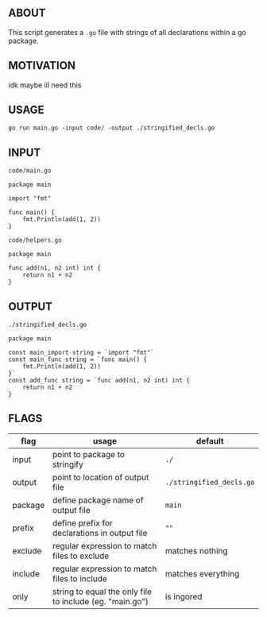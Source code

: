 ## ABOUT
This script generates a `.go` file with strings of all declarations within a go package.

## MOTIVATION
idk maybe ill need this

## USAGE
```
go run main.go -input code/ -output ./stringified_decls.go
```
## INPUT
`code/main.go`
```
package main
  
import "fmt"
  
func main() {
    fmt.Println(add(1, 2))
}         
```
`code/helpers.go`
```
package main

func add(n1, n2 int) int {
    return n1 + n2
}
```

## OUTPUT
`./stringified_decls.go`
```
package main

const main_import string = `import "fmt"`
const main_func string = `func main() {
    fmt.Println(add(1, 2))
}`
const add_func string = `func add(n1, n2 int) int {
    return n1 + n2
}
```

## FLAGS
|flag|usage|default|
|--|--|--|
|input|point to package to stringify|`./`|
|output|point to location of output file|`./stringified_decls.go`|
|package|define package name of output file|`main`|
|prefix|define prefix for declarations in output file| `""`|
|exclude|regular expression to match files to exclude| matches nothing|
|include|regular expression to match files to include| matches everything|
|only|string to equal the only file to include (eg. "main.go") | is ingored |

